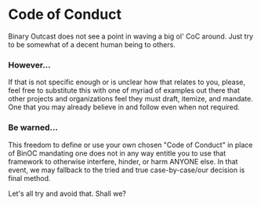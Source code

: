 # Code of Conduct

Binary Outcast does not see a point in waving a big ol' CoC around. Just try to be somewhat of a decent human being to others.

### However...
If that is not specific enough or is unclear how that relates to you, please, feel free to substitute this with one of myriad of examples out there that other projects and organizations feel they must draft, itemize, and mandate. One that you may already believe in and follow even when not required.

### Be warned...
This freedom to define or use your own chosen "Code of Conduct" in place of BinOC mandating one does not in any way entitle you to use that framework to otherwise interfere, hinder, or harm ANYONE else. In that event, we may fallback to the tried and true case-by-case/our decision is final method.

Let's all try and avoid that. Shall we?
